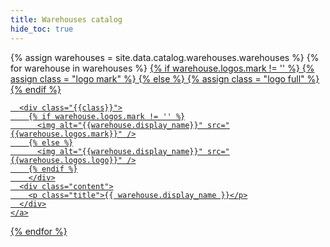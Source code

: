```yaml
---
title: Warehouses catalog
hide_toc: true
---
```


<div class="l-chiclet-collection">
  {% assign warehouses = site.data.catalog.warehouses.warehouses %}
  {% for warehouse in warehouses %}
    <a  class="chiclet-item" href="{{site.baseurl}}/{{ warehouse.name | replace: "catalog", "connections" }}">
      {% if warehouse.logos.mark != '' %}
        {% assign class = "logo mark" %}
      {% else %}
        {% assign class = "logo full" %}
      {% endif %}

      <div class="{{class}}">
        {% if warehouse.logos.mark != '' %}
          <img alt="{{warehouse.display_name}}" src="{{warehouse.logos.mark}}" />
        {% else %}
          <img alt="{{warehouse.display_name}}" src="{{warehouse.logos.logo}}" />
        {% endif %}
        </div>
      <div class="content">
        <p class="title">{{ warehouse.display_name }}</p>
      </div>
    </a>
  {% endfor %}
